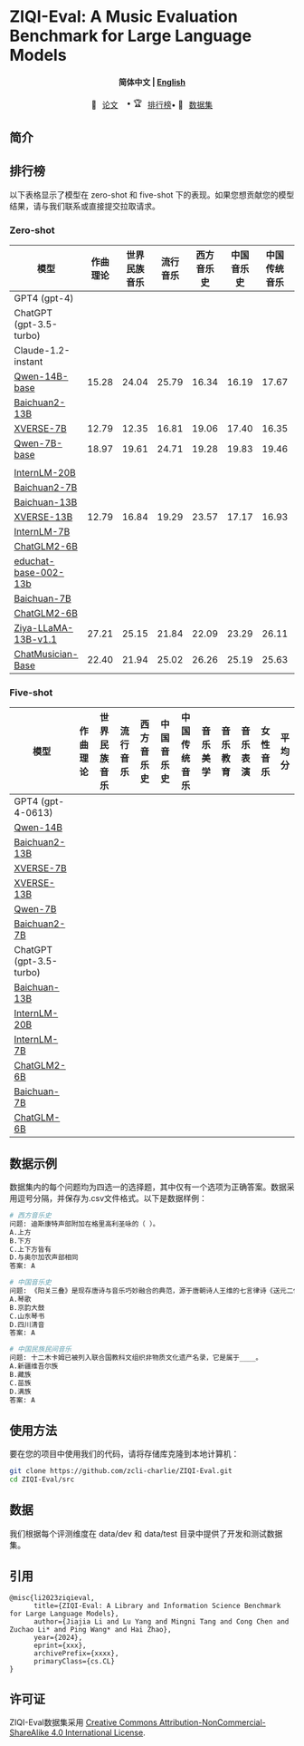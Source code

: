 # ZIQI-Eval: A Music Evaluation Benchmark for Large Language Models


<h4 align="center">
    <p>
        <b>简体中文</b> |
        <a href="https://github.com/zcli-charlie/ZIQI-Eval/blob/main/README_EN.md">English</a> 
    <p>
</h4>

<p align="center" style="display: flex; flex-direction: row; justify-content: center; align-items: center">
📄 <a href="https://arxiv.org/abs/xxx" target="_blank" style="margin-right: 15px; margin-left: 10px">论文</a> •
🏆 <a href="#排行榜" target="_blank"  style="margin-left: 10px">排行榜</a> • 
🤗 <a href="https://huggingface.co/datasets/myth/ZIQI-Eval" target="_blank" style="margin-left: 10px">数据集</a>
</p>


## 简介





## 排行榜

以下表格显示了模型在 zero-shot 和 five-shot 下的表现。如果您想贡献您的模型结果，请与我们联系或直接提交拉取请求。

### Zero-shot


| 模型                                                                          | 作曲理论  | 世界民族音乐 | 流行音乐 | 西方音乐史 | 中国音乐史 | 中国传统音乐 | 音乐美学 | 音乐教育 | 音乐表演 | 女性音乐 | 平均分 |
|-------------------------------------------------------------------------------|-------|---------|---------|-------|-------|-------|---------|---------|-------|-------|-------|
| GPT4 (gpt-4)                                                                  |
| ChatGPT (gpt-3.5-turbo)                                                       |
| Claude-1.2-instant                                                            |
| [Qwen-14B-base](https://github.com/QwenLM/Qwen)                               | 15.28 | 24.04 | 25.79 | 16.34 | 16.19 | 17.67 | 18.39 | 20.32 | 18.28 | 20.90 | 18.90 |
| [Baichuan2-13B](https://github.com/baichuan-inc/Baichuan2)                    | 
| [XVERSE-7B](https://github.com/xverse-ai/XVERSE-7B)                           | 12.79 | 12.35 | 16.81 | 19.06 | 17.40 | 16.35 | 12.92 | 15.83 | 16.22 | 13.73 | 15.75 |
| [Qwen-7B-base](https://github.com/QwenLM/Qwen)                                | 18.97 | 19.61 | 24.71 | 19.28 | 19.83 | 19.46 | 17.78 | 21.68 | 22.40 | 24.48 | 20.36 |
|                                                                               | 
| [InternLM-20B](https://github.com/InternLM/InternLM)                          | 
| [Baichuan2-7B](https://github.com/baichuan-inc/Baichuan2)                     | 
| [Baichuan-13B](https://github.com/baichuan-inc/Baichuan-13B)                  | 
| [XVERSE-13B](https://github.com/xverse-ai/XVERSE-13B)                         | 12.79 | 16.84 | 19.29 | 23.57 | 17.17 | 16.93 | 19.91 | 21.00 | 18.89 | 20.90 | 18.38 |
| [InternLM-7B](https://github.com/InternLM/InternLM)                           | 
| [ChatGLM2-6B](https://github.com/THUDM/ChatGLM2-6B)                           | 
| [educhat-base-002-13b](https://github.com/icalk-nlp/EduChat)                  | 
| [Baichuan-7B](https://github.com/baichuan-inc/Baichuan-7B)                    | 
| [ChatGLM2-6B](https://github.com/THUDM/ChatGLM2-6B)                           | 
| [Ziya-LLaMA-13B-v1.1](https://huggingface.co/IDEA-CCNL/Ziya-LLaMA-13B-v1.1)   | 27.21 | 25.15 | 21.84 | 22.09 | 23.29 | 26.11 | 19.91 | 23.62 | 22.52 | 22.09 | 23.69 |
| [ChatMusician-Base](https://github.com/hf-lin/ChatMusician)                   | 22.40 | 21.94 | 25.02 | 26.26 | 25.19 | 25.63 | 31.31 | 23.45 | 22.52 | 33.43 | 24.61 |


### Five-shot

| 模型                                                                          | 作曲理论  | 世界民族音乐 | 流行音乐 | 西方音乐史 | 中国音乐史 | 中国传统音乐 | 音乐美学 | 音乐教育 | 音乐表演 | 女性音乐 | 平均分 |
|-------------------------------------------------------------------------------|-------|---------|---------|-------|-------|-------|---------|---------|-------|-------|-------|
| GPT4 (gpt-4-0613)                                                             | 
| [Qwen-14B](https://github.com/QwenLM/Qwen)                                    | 
| [Baichuan2-13B](https://github.com/baichuan-inc/Baichuan2)                    | 
| [XVERSE-7B](https://github.com/xverse-ai/XVERSE-7B)                           |
| [XVERSE-13B](https://github.com/xverse-ai/XVERSE-13B)                         | 
| [Qwen-7B](https://github.com/QwenLM/Qwen)                                     | 
| [Baichuan2-7B](https://github.com/baichuan-inc/Baichuan2)                     | 
| ChatGPT (gpt-3.5-turbo)                                                       | 
| [Baichuan-13B](https://github.com/baichuan-inc/Baichuan-13B)                  | 
| [InternLM-20B](https://github.com/InternLM/InternLM)                          | 
| [InternLM-7B](https://github.com/InternLM/InternLM)                           | 
| [ChatGLM2-6B](https://github.com/THUDM/ChatGLM2-6B)                           | 
| [Baichuan-7B](https://github.com/baichuan-inc/Baichuan-7B)                    | 
| [ChatGLM-6B](https://github.com/THUDM/ChatGLM-6B)                             | 



## 数据示例

数据集内的每个问题均为四选一的选择题，其中仅有一个选项为正确答案。数据采用逗号分隔，并保存为.csv文件格式。以下是数据样例：

```bash
# 西方音乐史
问题: 迪斯康特声部附加在格里高利圣咏的（ ）。
A.上方
B.下方
C.上下方皆有
D.与奥尔加农声部相同
答案: A

# 中国音乐史
问题: 《阳关三叠》是现存唐诗与音乐巧妙融合的典范，源于唐朝诗人王维的七言律诗《送元二使安西》。全诗纯净秀美，满怀依依惜别之情；唐宋时用一个曲调变化反复，叠唱三次，故称“三叠”。歌曲情深意切地表达了对即将远行友人的无限关怀和诚挚的感情。这种我国古代诗歌与音乐结合的活化石，音乐类型被称作____。
A.琴歌 
B.京韵大鼓
C.山东琴书
D.四川清音
答案: A

# 中国民族民间音乐
问题: 十二木卡姆已被列入联合国教科文组织非物质文化遗产名录，它是属于____。
A.新疆维吾尔族
B.藏族
C.苗族
D.满族
答案: A

```

## 使用方法

要在您的项目中使用我们的代码，请将存储库克隆到本地计算机：

```bash
git clone https://github.com/zcli-charlie/ZIQI-Eval.git
cd ZIQI-Eval/src
```

## 数据

我们根据每个评测维度在 data/dev 和 data/test 目录中提供了开发和测试数据集。

## 引用

```
@misc{li2023ziqieval,
      title={ZIQI-Eval: A Library and Information Science Benchmark for Large Language Models}, 
      author={Jiajia Li and Lu Yang and Mingni Tang and Cong Chen and Zuchao Li* and Ping Wang* and Hai Zhao},
      year={2024},
      eprint={xxx},
      archivePrefix={xxxx},
      primaryClass={cs.CL}
}
```
## 许可证

ZIQI-Eval数据集采用
[Creative Commons Attribution-NonCommercial-ShareAlike 4.0 International License](http://creativecommons.org/licenses/by-nc-sa/4.0/).
